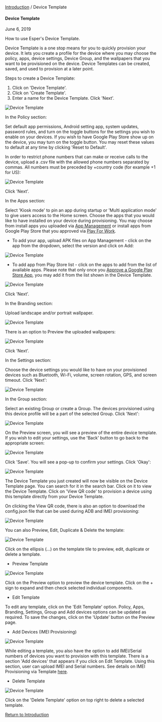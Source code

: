 [Introduction](../index.md) / Device Template

#### Device Template

June 6, 2019

How to use Esper's Device Template.

Device Template is a one stop means for you to quickly provision your device. It lets you create a profile for the device where you may choose the policy, apps, device settings, Device Group, and the wallpapers that you want to be provisioned on the device. Device Templates can be created, saved, and used to provision at a later point.

Steps to create a Device Template:

1.  Click on 'Device Template'.
2.  Click on 'Create Template'.
3.  Enter a name for the Device Template. Click 'Next'.

![Device Template](https://documentation-media.s3.amazonaws.com/images/1_DT.width-800.png?AWSAccessKeyId=AKIAJHOTEM5S4GAN2SGA)

In the Policy section:

Set default app permissions, Android setting app, system updates, password rules, and turn on the toggle buttons for the settings you wish to enable on your devices. If you wish to have Google Play Store show up on the device, you may turn on the toggle button. You may reset these values to default at any time by clicking 'Reset to Default'.

In order to restrict phone numbers that can make or receive calls to the device, upload a .csv file with the allowed phone numbers separated by commas. All numbers must be preceded by +country code (for example +1 for US):

![Device Template](https://documentation-media.s3.amazonaws.com/images/2_DT.width-800.png?AWSAccessKeyId=AKIAJHOTEM5S4GAN2SGA)

Click 'Next'.

In the Apps section:

Select 'Kiosk mode' to pin an app during startup or 'Multi application mode' to give users access to the Home screen. Choose the apps that you would like to have installed on your device during provisioning. You may choose from install apps you uploaded via [App Management](../app-management/index.md) or install apps from Google Play Store that you approved via [Play For Work](../play-work/index.md).

*   To add your app, upload APK files on App Management - click on the app from the dropdown, select the version and click on Add:

![Device Template](https://documentation-media.s3.amazonaws.com/images/3_DT.width-800.png?AWSAccessKeyId=AKIAJHOTEM5S4GAN2SGA)

*   To add app from Play Store list - click on the apps to add from the list of available apps. Please note that only once you [Approve a Google Play Store App](how-approve-google-play-store-app/index.md), you may add it from the list shown in the Device Template.

![Device Template](https://documentation-media.s3.amazonaws.com/images/4_DT.width-800.png?AWSAccessKeyId=AKIAJHOTEM5S4GAN2SGA)

Click 'Next'.

In the Branding section:

Upload landscape and/or portrait wallpaper.

![Device Template](https://documentation-media.s3.amazonaws.com/images/11_DT.width-800.png?AWSAccessKeyId=AKIAJHOTEM5S4GAN2SGA)

There is an option to Preview the uploaded wallpapers:

![Device Template](https://documentation-media.s3.amazonaws.com/images/11.1_DT.width-800.png?AWSAccessKeyId=AKIAJHOTEM5S4GAN2SGA)

Click 'Next'.

In the Settings section:

Choose the device settings you would like to have on your provisioned devices such as Bluetooth, Wi-Fi, volume, screen rotation, GPS, and screen timeout. Click 'Next':

![Device Template](https://documentation-media.s3.amazonaws.com/images/12_DT.width-800.png?AWSAccessKeyId=AKIAJHOTEM5S4GAN2SGA)

In the Group section:

Select an existing Group or create a Group. The devices provisioned using this device profile will be a part of the selected Group. Click 'Next':

![Device Template](https://documentation-media.s3.amazonaws.com/images/13_DT.width-800.png?AWSAccessKeyId=AKIAJHOTEM5S4GAN2SGA)

On the Preview screen, you will see a preview of the entire device template. If you wish to edit your settings, use the 'Back' button to go back to the appropriate screen:

![Device Template](https://documentation-media.s3.amazonaws.com/images/14_DT.width-800.png?AWSAccessKeyId=AKIAJHOTEM5S4GAN2SGA)

Click 'Save'. You will see a pop-up to confirm your settings. Click 'Okay':

![Device Template](https://documentation-media.s3.amazonaws.com/images/15_DT.width-800.png?AWSAccessKeyId=AKIAJHOTEM5S4GAN2SGA)

The Device Template you just created will now be visible on the Device Template page. You can search for it in the search bar. Click on it to view the Device Template. Click on 'View QR code' to provision a device using this template directly from your Device Template.

On clicking the View QR code, there is also an option to download the config.json file that can be used during ADB and IMEI provisioning:

![Device Template](https://documentation-media.s3.amazonaws.com/images/19_DT.width-800.png?AWSAccessKeyId=AKIAJHOTEM5S4GAN2SGA)

  
You can also Preview, Edit, Duplicate & Delete the template:

![Device Template](https://documentation-media.s3.amazonaws.com/images/16_DT.width-800.png?AWSAccessKeyId=AKIAJHOTEM5S4GAN2SGA)

Click on the ellipsis (...) on the template tile to preview, edit, duplicate or delete a template.

*   Preview Template

![Device Template](https://documentation-media.s3.amazonaws.com/images/17_DT.width-800.png?AWSAccessKeyId=AKIAJHOTEM5S4GAN2SGA)

Click on the Preview option to preview the device template. Click on the + sign to expand and then check selected individual components.

*   Edit Template

To edit any template, click on the 'Edit Template' option. Policy, Apps, Branding, Settings, Group and Add devices options can be updated as required. To save the changes, click on the 'Update' button on the Preview page.

*   Add Devices (IMEI Provisioning)

![Device Template](https://documentation-media.s3.amazonaws.com/images/13.1_DT.width-800.png?AWSAccessKeyId=AKIAJHOTEM5S4GAN2SGA)

While editing a template, you also have the option to add IMEI/Serial numbers of devices you want to provision with this template. There is a section 'Add devices' that appears if you click on Edit Template. Using this section, user can upload IMEI and Serial numbers. See details on IMEI Provisioning via Template [here](imei-provisioning-template/index.html).

*   Delete Template

![Device Template](https://documentation-media.s3.amazonaws.com/images/18_DT.width-800.png?AWSAccessKeyId=AKIAJHOTEM5S4GAN2SGA)

Click on the 'Delete Template' option on top right to delete a selected template.

  

[Return to Introduction](../index.md)
